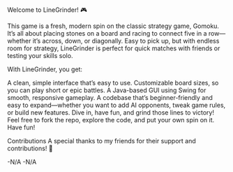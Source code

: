 Welcome to LineGrinder! 🎮

This game is a fresh, modern spin on the classic strategy game, Gomoku. It’s all about placing stones on a board and racing to connect five in a row—whether it’s across, down, or diagonally. Easy to pick up, but with endless room for strategy, LineGrinder is perfect for quick matches with friends or testing your skills solo.

With LineGrinder, you get:

A clean, simple interface that’s easy to use.
Customizable board sizes, so you can play short or epic battles.
A Java-based GUI using Swing for smooth, responsive gameplay.
A codebase that’s beginner-friendly and easy to expand—whether you want to add AI opponents, tweak game rules, or build new features.
Dive in, have fun, and grind those lines to victory! Feel free to fork the repo, explore the code, and put your own spin on it. Have fun!

Contributions
A special thanks to my friends for their support and contributions! 🙌

-N/A
-N/A

